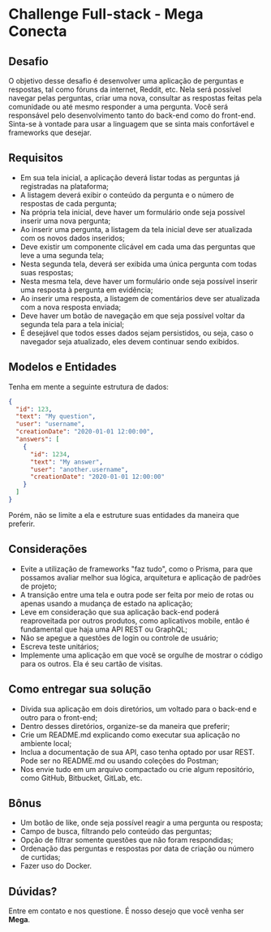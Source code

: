 # Challenge Full-stack - Mega Conecta #

## Desafio ##
O objetivo desse desafio é desenvolver uma aplicação de perguntas e respostas, tal como fóruns da internet, Reddit, etc.
Nela será possível navegar pelas perguntas, criar uma nova, consultar as respostas feitas pela comunidade ou até mesmo responder a uma pergunta.
Você será responsável pelo desenvolvimento tanto do back-end como do front-end. Sinta-se à vontade para usar a linguagem que se sinta mais confortável e frameworks que desejar.


## Requisitos ##
* Em sua tela inicial, a aplicação deverá listar todas as perguntas já registradas na plataforma;
* A listagem deverá exibir o conteúdo da pergunta e o número de respostas de cada pergunta;
* Na própria tela inicial, deve haver um formulário onde seja possível inserir uma nova pergunta;
* Ao inserir uma pergunta, a listagem da tela inicial deve ser atualizada com os novos dados inseridos;
* Deve existir um componente clicável em cada uma das perguntas que leve a uma segunda tela;
* Nesta segunda tela, deverá ser exibida uma única pergunta com todas suas respostas;
* Nesta mesma tela, deve haver um formulário onde seja possível inserir uma resposta à pergunta em evidência;
* Ao inserir uma resposta, a listagem de comentários deve ser atualizada com a nova resposta enviada;
* Deve haver um botão de navegação em que seja possível voltar da segunda tela para a tela inicial;
* É desejável que todos esses dados sejam persistidos, ou seja, caso o navegador seja atualizado, eles devem continuar sendo exibidos.

## Modelos e Entidades ##
Tenha em mente a seguinte estrutura de dados:
```json
{
  "id": 123,
  "text": "My question",
  "user": "username",
  "creationDate": "2020-01-01 12:00:00",
  "answers": [
    {
	  "id": 1234,
	  "text": "My answer",
	  "user": "another.username",
	  "creationDate": "2020-01-01 12:00:00"
	}
  ]
}
```
Porém, não se limite a ela e estruture suas entidades da maneira que preferir.

## Considerações ##
* Evite a utilização de frameworks "faz tudo", como o Prisma, para que possamos avaliar melhor sua lógica, arquitetura e aplicação de padrões de projeto;
* A transição entre uma tela e outra pode ser feita por meio de rotas ou apenas usando a mudança de estado na aplicação;
* Leve em consideração que sua aplicação back-end poderá reaproveitada por outros produtos, como aplicativos mobile, então é fundamental que haja uma API REST ou GraphQL;
* Não se apegue a questões de login ou controle de usuário;
* Escreva teste unitários;
* Implemente uma aplicação em que você se orgulhe de mostrar o código para os outros. Ela é seu cartão de visitas.

## Como entregar sua solução ##
* Divida sua aplicação em dois diretórios, um voltado para o back-end e outro para o front-end;
* Dentro desses diretórios, organize-se da maneira que preferir;
* Crie um README.md explicando como executar sua aplicação no ambiente local;
* Inclua a documentação de sua API, caso tenha optado por usar REST. Pode ser no README.md ou usando coleções do Postman;
* Nos envie tudo em um arquivo compactado ou crie algum repositório, como GitHub, Bitbucket, GitLab, etc.

## Bônus ##
* Um botão de like, onde seja possível reagir a uma pergunta ou resposta;
* Campo de busca, filtrando pelo conteúdo das perguntas;
* Opção de filtrar somente questões que não foram respondidas;
* Ordenação das perguntas e respostas por data de criação ou número de curtidas;
* Fazer uso do Docker.

## Dúvidas? ##
Entre em contato e nos questione. É nosso desejo que você venha ser **Mega**.
